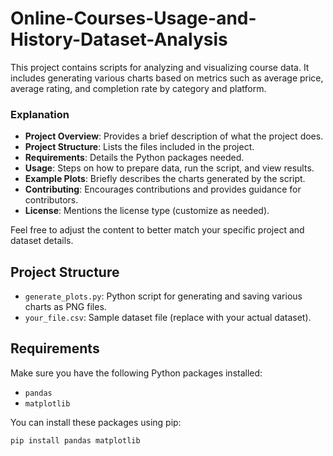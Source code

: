 # Online-Courses-Usage-and-History-Dataset-Analysis

This project contains scripts for analyzing and visualizing course data. It includes generating various charts based on metrics such as average price, average rating, and completion rate by category and platform.
### **Explanation**

- **Project Overview**: Provides a brief description of what the project does.
- **Project Structure**: Lists the files included in the project.
- **Requirements**: Details the Python packages needed.
- **Usage**: Steps on how to prepare data, run the script, and view results.
- **Example Plots**: Briefly describes the charts generated by the script.
- **Contributing**: Encourages contributions and provides guidance for contributors.
- **License**: Mentions the license type (customize as needed).

Feel free to adjust the content to better match your specific project and dataset details.

## Project Structure

- `generate_plots.py`: Python script for generating and saving various charts as PNG files.
- `your_file.csv`: Sample dataset file (replace with your actual dataset).

## Requirements

Make sure you have the following Python packages installed:

- `pandas`
- `matplotlib`

You can install these packages using pip:

```bash
pip install pandas matplotlib





